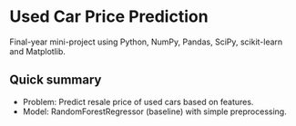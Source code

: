# Used Car Price Prediction

Final-year mini-project using Python, NumPy, Pandas, SciPy, scikit-learn and Matplotlib.

## Quick summary
- Problem: Predict resale price of used cars based on features.
- Model: RandomForestRegressor (baseline) with simple preprocessing.
